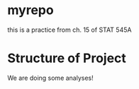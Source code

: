 # myrepo
this is a practice from ch. 15 of STAT 545A

# Structure of Project
We are doing some analyses!
